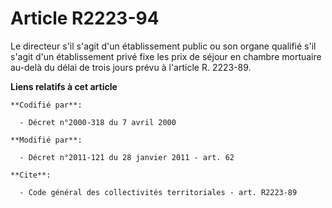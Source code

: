 # Article R2223-94

Le directeur s'il s'agit d'un établissement public ou son organe qualifié s'il s'agit d'un établissement privé fixe les prix
de séjour en chambre mortuaire au-delà du délai de trois jours prévu à l'article R. 2223-89.

**Liens relatifs à cet article**

	**Codifié par**:

	  - Décret n°2000-318 du 7 avril 2000

	**Modifié par**:

	  - Décret n°2011-121 du 28 janvier 2011 - art. 62

	**Cite**:

	  - Code général des collectivités territoriales - art. R2223-89
